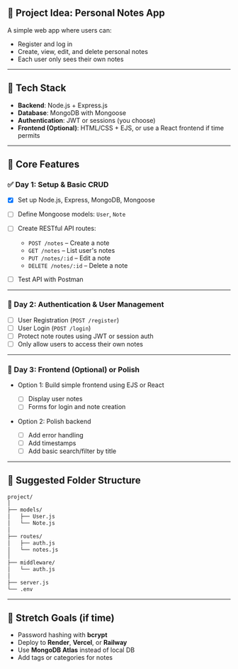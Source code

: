 ## 📝 **Project Idea: Personal Notes App**

A simple web app where users can:

- Register and log in
- Create, view, edit, and delete personal notes
- Each user only sees their own notes

---

## 🔧 Tech Stack

- **Backend**: Node.js + Express.js
- **Database**: MongoDB with Mongoose
- **Authentication**: JWT or sessions (you choose)
- **Frontend (Optional)**: HTML/CSS + EJS, or use a React frontend if time permits

---

## 🔄 Core Features

### ✅ Day 1: Setup & Basic CRUD

- [x] Set up Node.js, Express, MongoDB, Mongoose
- [ ] Define Mongoose models: `User`, `Note`
- [ ] Create RESTful API routes:

  - `POST /notes` – Create a note
  - `GET /notes` – List user's notes
  - `PUT /notes/:id` – Edit a note
  - `DELETE /notes/:id` – Delete a note

- [ ] Test API with Postman

---

### 🔐 Day 2: Authentication & User Management

- [ ] User Registration (`POST /register`)
- [ ] User Login (`POST /login`)
- [ ] Protect note routes using JWT or session auth
- [ ] Only allow users to access their own notes

---

### 🎨 Day 3: Frontend (Optional) or Polish

- Option 1: Build simple frontend using EJS or React

  - [ ] Display user notes
  - [ ] Forms for login and note creation

- Option 2: Polish backend

  - [ ] Add error handling
  - [ ] Add timestamps
  - [ ] Add basic search/filter by title

---

## 📁 Suggested Folder Structure

```bash
project/
│
├── models/
│   ├── User.js
│   └── Note.js
│
├── routes/
│   ├── auth.js
│   └── notes.js
│
├── middleware/
│   └── auth.js
│
├── server.js
└── .env
```

---

## 🌟 Stretch Goals (if time)

- Password hashing with **bcrypt**
- Deploy to **Render**, **Vercel**, or **Railway**
- Use **MongoDB Atlas** instead of local DB
- Add tags or categories for notes
